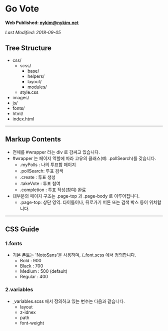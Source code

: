 # Go Vote

**Web Published: nykim@nykim.net**

_Last Modified: 2018-09-05_

## Tree Structure

- css/
  - scss/
    - base/
    - helpers/
    - layout/
    - modules/
  - style.css
- images/
- js/
- fonts/
- html/
- index.html

---

## Markup Contents

- 전체를 #wrapper 라는 div 로 감싸고 있습니다.
- #wrapper 는 페이지 역할에 따라 고유의 클래스(예: .pollSearch)를 갖습니다.
  - .myPolls : 나의 투표함 페이지
  - .pollSearch: 투표 검색
  - .create : 투표 생성
  - .takeVote : 투표 참여
  - .completion : 투표 작성(참여) 완료
- 대부분의 페이지 구조는 .page-top 과 .page-body 로 이루어집니다.
  - .page-top: 상단 영역. 타이틀이나, 뒤로가기 버튼 또는 검색 박스 등이 위치합니다.

---

## CSS Guide

### 1.fonts

- 기본 폰트는 'NotoSans'을 사용하며, /\_font.scss 에서 정의합니다.
  - Bold : 900
  - Black : 700
  - Medium : 500 (default)
  - Regular : 400

### 2.variables

- \_variables.scss 에서 정의하고 있는 변수는 다음과 같습니다.
  - layout
  - z-idnex
  - path
  - font-weight
